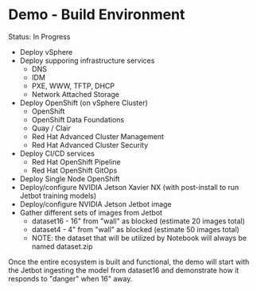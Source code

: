 # Demo - Build Environment
Status:  In Progress

* Deploy vSphere
* Deploy supporing infrastructure services
  * DNS
  * IDM
  * PXE, WWW, TFTP, DHCP
  * Network Attached Storage
* Deploy OpenShift (on vSphere Cluster)
  * OpenShift
  * OpenShift Data Foundations
  * Quay / Clair
  * Red Hat Advanced Cluster Management
  * Red Hat Advanced Cluster Security
* Deploy CI/CD services
  * Red Hat OpenShift Pipeline
  * Red Hat OpenShift GitOps
* Deploy Single Node OpenShift
* Deploy/configure NVIDIA Jetson Xavier NX (with post-install to run Jetbot training models)
* Deploy/configure NVIDIA Jetson Jetbot image
* Gather different sets of images from Jetbot
  * dataset16 - 16" from "wall" as blocked  (estimate 20 images total)
  * dataset4 - 4" from "wall" as blocked  (estimate 50 images total)
  * NOTE: the dataset that will be utilized by Notebook will always be named dataset.zip

Once the entire ecosystem is built and functional, the demo will start with the Jetbot ingesting the model from dataset16 and demonstrate how it responds to "danger" when 16" away.

